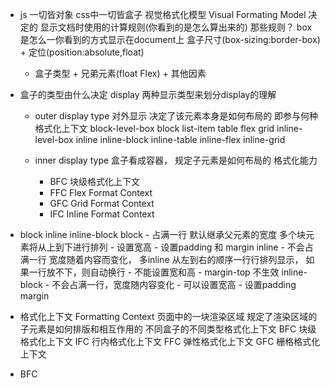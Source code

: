 - js 一切皆对象     css中一切皆盒子
    视觉格式化模型 Visual Formating Model   决定的
    显示文档时使用的计算规则(你看到的是怎么算出来的)
    那些规则？  box 是怎么一你看到的方式显示在document上
    盒子尺寸(box-sizing:border-box) + 定位(position:absolute,float)
    + 盒子类型 + 兄弟元素(float Flex) + 其他因素 

- 盒子的类型由什么决定  display
    两种显示类型来划分display的理解
    - outer display type  对外显示 决定了该元素本身是如何布局的
        即参与何种格式化上下文
        block-level-box
            block list-item table flex grid
        inline-level-box
            inline inline-block inline-table inline-flex inline-grid

    - inner display type
        盒子看成容器， 规定子元素是如何布局的 格式化能力
        - BFC 块级格式化上下文
        - FFC Flex Format Context 
        - GFC Grid Format Context
        - IFC Inline Format Context

- block inline inline-block
    block
        - 占满一行  默认继承父元素的宽度    多个块元素将从上到下进行排列
        - 设置宽高
        - 设置padding 和 margin 
    inline
        - 不会占满一行 宽度随着内容而变化， 多inline 从左到右的顺序一行行排列显示，
        如果一行放不下，则自动换行
        - 不能设置宽和高
        - margin-top 不生效
    inline-block 
        - 不会占满一行，宽度随内容变化
        - 可以设置宽高
        - 设置padding margin

- 格式化上下文 Formatting  Context
    页面中的一块渲染区域 规定了渲染区域的子元素是如何排版和相互作用的
    不同盒子的不同类型格式化上下文
    BFC    块级格式化上下文
    IFC    行内格式化上下文
    FFC    弹性格式化上下文
    GFC    栅格格式化上下文

- BFC